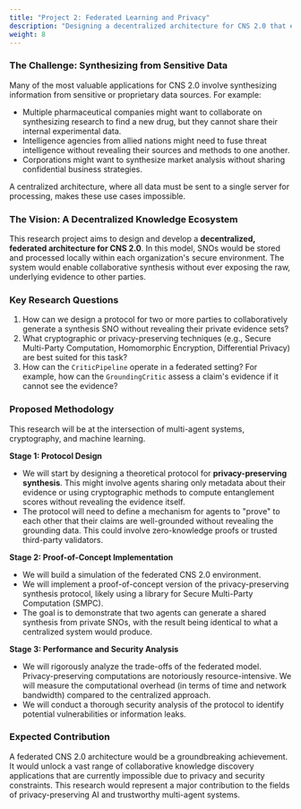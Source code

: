 ```yaml
---
title: "Project 2: Federated Learning and Privacy"
description: "Designing a decentralized architecture for CNS 2.0 that enables collaborative knowledge synthesis while preserving data privacy."
weight: 8
---
```


### The Challenge: Synthesizing from Sensitive Data

Many of the most valuable applications for CNS 2.0 involve synthesizing information from sensitive or proprietary data sources. For example:
-   Multiple pharmaceutical companies might want to collaborate on synthesizing research to find a new drug, but they cannot share their internal experimental data.
-   Intelligence agencies from allied nations might need to fuse threat intelligence without revealing their sources and methods to one another.
-   Corporations might want to synthesize market analysis without sharing confidential business strategies.

A centralized architecture, where all data must be sent to a single server for processing, makes these use cases impossible.

### The Vision: A Decentralized Knowledge Ecosystem

This research project aims to design and develop a **decentralized, federated architecture for CNS 2.0**. In this model, SNOs would be stored and processed locally within each organization's secure environment. The system would enable collaborative synthesis without ever exposing the raw, underlying evidence to other parties.

### Key Research Questions

1.  How can we design a protocol for two or more parties to collaboratively generate a synthesis SNO without revealing their private evidence sets?
2.  What cryptographic or privacy-preserving techniques (e.g., Secure Multi-Party Computation, Homomorphic Encryption, Differential Privacy) are best suited for this task?
3.  How can the `CriticPipeline` operate in a federated setting? For example, how can the `GroundingCritic` assess a claim's evidence if it cannot see the evidence?

### Proposed Methodology

This research will be at the intersection of multi-agent systems, cryptography, and machine learning.

**Stage 1: Protocol Design**
-   We will start by designing a theoretical protocol for **privacy-preserving synthesis**. This might involve agents sharing only metadata about their evidence or using cryptographic methods to compute entanglement scores without revealing the evidence itself.
-   The protocol will need to define a mechanism for agents to "prove" to each other that their claims are well-grounded without revealing the grounding data. This could involve zero-knowledge proofs or trusted third-party validators.

**Stage 2: Proof-of-Concept Implementation**
-   We will build a simulation of the federated CNS 2.0 environment.
-   We will implement a proof-of-concept version of the privacy-preserving synthesis protocol, likely using a library for Secure Multi-Party Computation (SMPC).
-   The goal is to demonstrate that two agents can generate a shared synthesis from private SNOs, with the result being identical to what a centralized system would produce.

**Stage 3: Performance and Security Analysis**
-   We will rigorously analyze the trade-offs of the federated model. Privacy-preserving computations are notoriously resource-intensive. We will measure the computational overhead (in terms of time and network bandwidth) compared to the centralized approach.
-   We will conduct a thorough security analysis of the protocol to identify potential vulnerabilities or information leaks.

### Expected Contribution

A federated CNS 2.0 architecture would be a groundbreaking achievement. It would unlock a vast range of collaborative knowledge discovery applications that are currently impossible due to privacy and security constraints. This research would represent a major contribution to the fields of privacy-preserving AI and trustworthy multi-agent systems.
